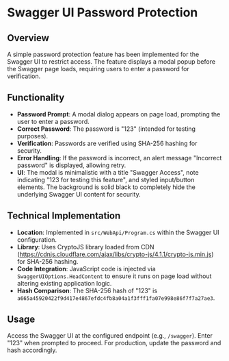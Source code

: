 # Swagger UI Password Protection

## Overview
A simple password protection feature has been implemented for the Swagger UI to restrict access. The feature displays a modal popup before the Swagger page loads, requiring users to enter a password for verification.

## Functionality
- **Password Prompt**: A modal dialog appears on page load, prompting the user to enter a password.
- **Correct Password**: The password is "123" (intended for testing purposes).
- **Verification**: Passwords are verified using SHA-256 hashing for security.
- **Error Handling**: If the password is incorrect, an alert message "Incorrect password" is displayed, allowing retry.
- **UI**: The modal is minimalistic with a title "Swagger Access", note indicating "123 for testing this feature", and styled input/button elements. The background is solid black to completely hide the underlying Swagger UI content for security.

## Technical Implementation
- **Location**: Implemented in `src/WebApi/Program.cs` within the Swagger UI configuration.
- **Library**: Uses CryptoJS library loaded from CDN (https://cdnjs.cloudflare.com/ajax/libs/crypto-js/4.1.1/crypto-js.min.js) for SHA-256 hashing.
- **Code Integration**: JavaScript code is injected via `SwaggerUIOptions.HeadContent` to ensure it runs on page load without altering existing application logic.
- **Hash Comparison**: The SHA-256 hash of "123" is `a665a45920422f9d417e4867efdc4fb8a04a1f3fff1fa07e998e86f7f7a27ae3`.

## Usage
Access the Swagger UI at the configured endpoint (e.g., `/swagger`). Enter "123" when prompted to proceed. For production, update the password and hash accordingly.
